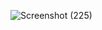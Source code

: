 ![Screenshot (225)](https://github.com/user-attachments/assets/d1545393-654b-4507-9e9f-74a63b07bd8a)
